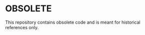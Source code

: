 OBSOLETE
========

This repository contains obsolete code and is meant for historical references only. 
